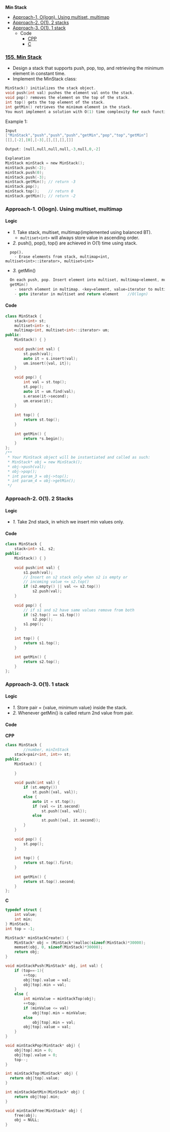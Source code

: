 **Min Stack**
- [Approach-1, O(logn). Using multiset, multimap](#a1)
- [Approach-2. O(1). 2 stacks](#a2)
- [Approach-3. O(1). 1 stack](#a3)
  - Code
    - [CPP](#cpp)
    - [C](#c)

### [155. Min Stack](https://leetcode.com/problems/min-stack/description/)
- Design a stack that supports push, pop, top, and retrieving the minimum element in constant time.
- Implement the MinStack class:
```c
MinStack() initializes the stack object.
void push(int val) pushes the element val onto the stack.
void pop() removes the element on the top of the stack.
int top() gets the top element of the stack.
int getMin() retrieves the minimum element in the stack.
You must implement a solution with O(1) time complexity for each function.
```
Example 1:
```c
Input
["MinStack","push","push","push","getMin","pop","top","getMin"]
[[],[-2],[0],[-3],[],[],[],[]]

Output: [null,null,null,null,-3,null,0,-2]

Explanation
MinStack minStack = new MinStack();
minStack.push(-2);
minStack.push(0);
minStack.push(-3);
minStack.getMin(); // return -3
minStack.pop();
minStack.top();    // return 0
minStack.getMin(); // return -2
```

<a name=a1></a>
### Approach-1. O(logn). Using multiset, multimap
#### Logic
- _1._ Take stack, multiset, multimap(implemented using balanced BT).
  - `multiset<int>` will always store value in ascending order.
- _2._ push(), pop(), top() are achieved in O(1) time using stack.
```
  pop().
    - Erase elements from stack, multimap<int, multiset<int>::iterator>, multiset<int>
```
- _3._ getMin() 
```c
  On each push, pop. Insert element into multiset, multimap<element, multiset::iterator> //O(logn)
  getMin()
    - search element in multimap. <key=element, value=iterator to multiset>  //O(logn)
    - goto iterator in multiset and return element    //O(logn)
```
#### Code
```cpp
class MinStack {
    stack<int> st;
    multiset<int> s;
    multimap<int, multiset<int>::iterator> um;
public:
    MinStack() { }
    
    void push(int val) {
        st.push(val);
        auto it = s.insert(val);
        um.insert({val, it});
    }
    
    void pop() {
        int val = st.top();
        st.pop();
        auto it = um.find(val);
        s.erase(it->second);
        um.erase(it);
    }
    
    int top() {
        return st.top();
    }
    
    int getMin() {
        return *s.begin();
    }
};
/**
 * Your MinStack object will be instantiated and called as such:
 * MinStack* obj = new MinStack();
 * obj->push(val);
 * obj->pop();
 * int param_3 = obj->top();
 * int param_4 = obj->getMin();
 */
```

<a name=a2></a>
### Approach-2. O(1). 2 Stacks
#### Logic
- _1._ Take 2nd stack, in which we insert min values only.
#### Code
```cpp
class MinStack {
    stack<int> s1, s2;
public:
    MinStack() { }
    
    void push(int val) {
        s1.push(val);
        // Insert on s2 stack only when s2 is empty or
        // incoming value <= s2.top()
        if (s2.empty() || val <= s2.top())
            s2.push(val);
    }
    
    void pop() {
        // if s1 and s2 have same values remove from both
        if (s2.top() == s1.top())
            s2.pop();
        s1.pop();
    }
    
    int top() {
        return s1.top();
    }
    
    int getMin() {
        return s2.top();
    }
};
```

<a name=a3></a>
### Approach-3. O(1). 1 stack
#### Logic
- _1._ Store pair = {value, minimum value} inside the stack.
- _2._ Whenever getMin() is called return 2nd value from pair.
#### Code
<a name=cp></a>
**CPP**
```cpp
class MinStack {
        //number, minInStack
    stack<pair<int, int>> st;
public:
    MinStack() {
        
    }
    
    void push(int val) {
        if (st.empty())
            st.push({val, val});
        else {
            auto it = st.top();
            if (val <= it.second)
                st.push({val, val});
            else 
                st.push({val, it.second});
        }
    }
    
    void pop() {
        st.pop();
    }
    
    int top() {
        return st.top().first;
    }
    
    int getMin() {
        return st.top().second;
    }
};
```
<a name=c></a>
**C**
```c
typedef struct {
    int value;
    int min;
} MinStack;
int top = -1;

MinStack* minStackCreate() {
    MinStack* obj = (MinStack*)malloc(sizeof(MinStack)*30000);
    memset(obj, 0, sizeof(MinStack)*30000);
    return obj;
}

void minStackPush(MinStack* obj, int val) {
    if (top==-1){
        ++top;
        obj[top].value = val;    
        obj[top].min = val;
    }
    else {
        int minValue = minStackTop(obj);
        ++top;
        if (minValue <= val)
            obj[top].min = minValue;
        else
            obj[top].min = val;
        obj[top].value = val;
    }
}

void minStackPop(MinStack* obj) {
    obj[top].min = 0;
    obj[top].value = 0;
    top--;
}

int minStackTop(MinStack* obj) {
  return obj[top].value;
}

int minStackGetMin(MinStack* obj) {
    return obj[top].min;
}

void minStackFree(MinStack* obj) {
    free(obj);
    obj = NULL;
}
```
